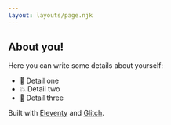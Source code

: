 ```yaml
---
layout: layouts/page.njk
---
```


## About you!

Here you can write some details about yourself: 

- 🎉 Detail one
- 💥 Detail two
- 🌈 Detail three

Built with [Eleventy](https://www.11ty.dev/) and [Glitch](https://glitch.com).
